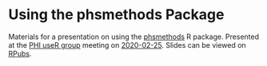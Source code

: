 # Using the phsmethods Package

Materials for a presentation on using the [phsmethods](https://github.com/Public-Health-Scotland/phsmethods) R package. Presented at the [PHI useR group](https://github.com/Public-Health-Scotland/PHI-useR-group) meeting on [2020-02-25](https://github.com/Public-Health-Scotland/PHI-useR-group/tree/master/Meetings/2020-02-25). Slides can be viewed on [RPubs](https://rpubs.com/jackhannah95/phsmethods).
